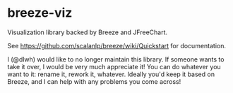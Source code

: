 breeze-viz
=============

Visualization library backed by Breeze and JFreeChart.

See https://github.com/scalanlp/breeze/wiki/Quickstart for documentation.

I (@dlwh) would like to no longer maintain this library. If someone wants to take it over, I would be very much appreciate it! You can do whatever you want to it:
rename it, rework it, whatever. Ideally you'd keep it based on Breeze, and I can help with any problems you come across!
